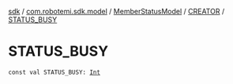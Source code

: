 [sdk](../../../index.md) / [com.robotemi.sdk.model](../../index.md) / [MemberStatusModel](../index.md) / [CREATOR](index.md) / [STATUS_BUSY](./-s-t-a-t-u-s_-b-u-s-y.md)

# STATUS_BUSY

`const val STATUS_BUSY: `[`Int`](https://kotlinlang.org/api/latest/jvm/stdlib/kotlin/-int/index.html)